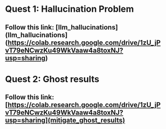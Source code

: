 # Quest 1: Hallucination Problem
## Follow this link: [llm_hallucinations](llm_hallucinations](https://colab.research.google.com/drive/1zU_jPvT79eNCwzKu49WkVaaw4a8toxNJ?usp=sharing)

# Quest 2: Ghost results
## Follow this link: [https://colab.research.google.com/drive/1zU_jPvT79eNCwzKu49WkVaaw4a8toxNJ?usp=sharing](mitigate_ghost_results)
